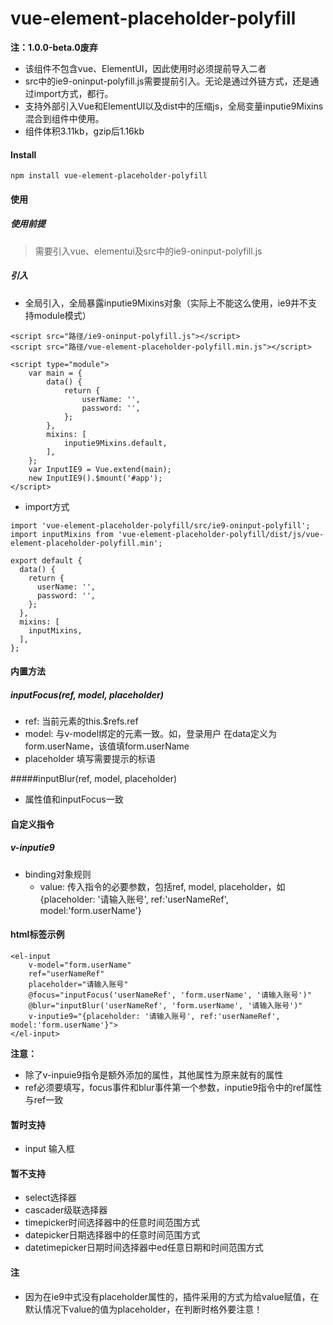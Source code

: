 # vue-element-placeholder-polyfill

**注：1.0.0-beta.0废弃**

- 该组件不包含vue、ElementUI，因此使用时必须提前导入二者
- src中的ie9-oninput-polyfill.js需要提前引入。无论是通过外链方式，还是通过import方式，都行。
- 支持外部引入Vue和ElementUI以及dist中的压缩js，全局变量inputie9Mixins混合到组件中使用。
- 组件体积3.11kb，gzip后1.16kb

#### Install

```
npm install vue-element-placeholder-polyfill
```

#### 使用

##### 使用前提

> 需要引入vue、elementui及src中的ie9-oninput-polyfill.js

##### 引入

- 全局引入，全局暴露inputie9Mixins对象（实际上不能这么使用，ie9并不支持module模式）

```
<script src="路径/ie9-oninput-polyfill.js"></script>
<script src="路径/vue-element-placeholder-polyfill.min.js"></script>

<script type="module">
    var main = {
        data() {
            return {
                userName: '',
                password: '',
            };
        },
        mixins: [
            inputie9Mixins.default,
        ],
    };
    var InputIE9 = Vue.extend(main);
    new InputIE9().$mount('#app');
</script>
```

- import方式

```
import 'vue-element-placeholder-polyfill/src/ie9-oninput-polyfill';
import inputMixins from 'vue-element-placeholder-polyfill/dist/js/vue-element-placeholder-polyfill.min';

export default {
  data() {
    return {
      userName: '',
      password: '',
    };
  },
  mixins: [
    inputMixins,
  ],
};
```

#### 内置方法

##### inputFocus(ref, model, placeholder)

- ref: 当前元素的this.$refs.ref
- model: 与v-model绑定的元素一致。如，登录用户 在data定义为form.userName，该值填form.userName
- placeholder 填写需要提示的标语



#####inputBlur(ref, model, placeholder)

- 属性值和inputFocus一致

#### 自定义指令

##### v-inputie9

- binding对象规则
  - value: 传入指令的必要参数，包括ref, model, placeholder，如{placeholder: '请输入账号', ref:'userNameRef', model:'form.userName'}

#### html标签示例

```
<el-input
    v-model="form.userName"
    ref="userNameRef"
    placeholder="请输入账号"
    @focus="inputFocus('userNameRef', 'form.userName', '请输入账号')"
    @blur="inputBlur('userNameRef', 'form.userName', '请输入账号')"
    v-inputie9="{placeholder: '请输入账号', ref:'userNameRef', model:'form.userName'}">
</el-input>
```

**注意：**

- 除了v-inpuie9指令是额外添加的属性，其他属性为原来就有的属性
- ref必须要填写，focus事件和blur事件第一个参数，inputie9指令中的ref属性与ref一致

#### 暂时支持

- input 输入框

#### 暂不支持

- select选择器
- cascader级联选择器
- timepicker时间选择器中的任意时间范围方式
- datepicker日期选择器中的任意时间范围方式
- datetimepicker日期时间选择器中ed任意日期和时间范围方式

#### 注

- 因为在ie9中式没有placeholder属性的，插件采用的方式为给value赋值，在默认情况下value的值为placeholder，在判断时格外要注意！